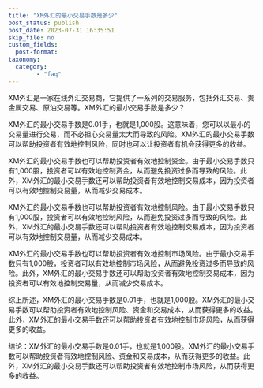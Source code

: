 ```yaml
---
title: "XM外汇的最小交易手数是多少"
post_status: publish
post_date: 2023-07-31 16:35:51
skip_file: no
custom_fields: 
  post-format: 
taxonomy:
  category:
        - "faq"
---
```


XM外汇是一家在线外汇交易商，它提供了一系列的交易服务，包括外汇交易、贵金属交易、原油交易等。XM外汇的最小交易手数是多少？

XM外汇的最小交易手数是0.01手，也就是1,000股。这意味着，您可以以最小的交易量进行交易，而不必担心交易量太大而导致的风险。XM外汇的最小交易手数可以帮助投资者有效地控制风险，同时也可以让投资者有机会获得更多的收益。

XM外汇的最小交易手数也可以帮助投资者有效地控制资金。由于最小交易手数只有1,000股，投资者可以有效地控制资金，从而避免投资过多而导致的风险。此外，XM外汇的最小交易手数还可以帮助投资者有效地控制交易成本，因为投资者可以有效地控制交易量，从而减少交易成本。

XM外汇的最小交易手数也可以帮助投资者有效地控制风险。由于最小交易手数只有1,000股，投资者可以有效地控制风险，从而避免投资过多而导致的风险。此外，XM外汇的最小交易手数还可以帮助投资者有效地控制交易成本，因为投资者可以有效地控制交易量，从而减少交易成本。

XM外汇的最小交易手数也可以帮助投资者有效地控制市场风险。由于最小交易手数只有1,000股，投资者可以有效地控制市场风险，从而避免投资过多而导致的风险。此外，XM外汇的最小交易手数还可以帮助投资者有效地控制交易成本，因为投资者可以有效地控制交易量，从而减少交易成本。

综上所述，XM外汇的最小交易手数是0.01手，也就是1,000股。XM外汇的最小交易手数可以帮助投资者有效地控制风险、资金和交易成本，从而获得更多的收益。此外，XM外汇的最小交易手数还可以帮助投资者有效地控制市场风险，从而获得更多的收益。

结论：XM外汇的最小交易手数是0.01手，也就是1,000股。XM外汇的最小交易手数可以帮助投资者有效地控制风险、资金和交易成本，从而获得更多的收益。此外，XM外汇的最小交易手数还可以帮助投资者有效地控制市场风险，从而获得更多的收益。
